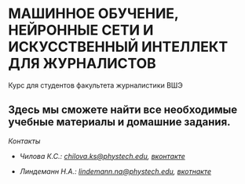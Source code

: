 # МАШИННОЕ ОБУЧЕНИЕ, НЕЙРОННЫЕ СЕТИ И ИСКУССТВЕННЫЙ ИНТЕЛЛЕКТ ДЛЯ ЖУРНАЛИСТОВ
Курс для студентов факультета журналистики ВШЭ
## Здесь мы сможете найти все необходимые учебные материалы и домашние задания.
*Контакты* 

- *Чилова К.С.: chilova.ks@phystech.edu, [вконтакте](https://vk.com/karenchilov)*

- *Линдеманн Н.А.: lindemann.na@phystech.edu, [вкотнакте](https://vk.com/linmipt)*




